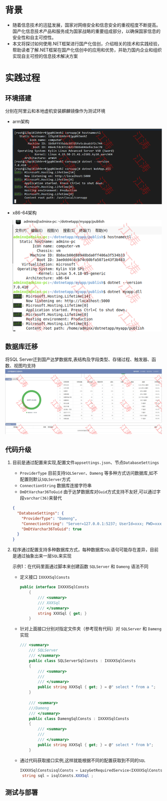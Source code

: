 # 背景

- 随着信息技术的迅猛发展，国家对网络安全和信息安全的重视程度不断提高。国产化信息技术产品和服务成为国家战略的重要组成部分，以确保国家信息的安全性和自主可控性。
- 本文将探讨如何使用.NET框架进行国产化信创，介绍相关的技术和实践经验，帮助读者了解.NET框架在国产化信创中的应用和优势，并助力国内企业和组织实现自主可控的信息技术解决方案

# 实践过程

## 环境搭建

分别在阿里云和本地虚机安装麒麟镜像作为测试环境

* arm架构
  
  ![](../netImages/xc2.png)
* x86-64架构
  
  ![](../netImages/xc1.png)

## 数据库迁移

将SQL Server迁到国产达梦数据库,表结构及字段类型、存储过程、触发器、函数、视图均支持
![](../netImages/dm.png)

## 代码升级

1. 目前是通过配置来实现,配置文件`appsettings.json`、节点`DatabaseSettings`
   
   - `ProviderType` 目前支持`SQLServer`、`Dameng` 等多种方式访问数据库,如不配置则默认`SQLServer`方式
   - `ConnectionString` 数据库连接字符串
   - `DmDtVarchar36ToGuid` 由于达梦数据库对`Guid`方式支持不友好,可以通过字段`varchar(36)`来替代
   
   ```json
   {
     "DatabaseSettings": {
       "ProviderType": "Dameng",
       "ConnectionString": "Server=127.0.0.1:5237; UserId=xxx; PWD=xxx;Schema=xxxx",
       "DmDtVarchar36ToGuid": true
     }
   }
   ```
2. 程序通过配置支持多种数据库方式，每种数据库`SQL`语句可能存在差异，目前是通过抽象出来一层`SQL`来实现
   
   示例1：在代码里面通过脚本来创建函数 `SQLServer` 和 `Dameng` 语法不同
   
   - 定义接口 `IXXXXSqlConsts`
     
     ```c#
     public interface IXXXXSqlConsts
         {
             /// <summary>
             /// XXXSql 
             /// </summary>
             string XXXSql { get; }
         }
     ```
   - 针对上面接口分别对指定文件夹（参考现有代码）对 `SQLServer` 和 `Dameng` 实现
     
     ```c#
     /// <summary>
         /// SQLServer
         /// </summary>
         public class SQLServerSqlConsts : IXXXXSqlConsts
         {
             /// <summary>
             /// 
             /// </summary>
             public string XXXSql { get; } = @" select * from a ";
         }
     
         /// <summary>
         ///Dameng
         /// </summary>
         public class DamengSqlConsts : IXXXXSqlConsts
         {
             /// <summary>
             /// 
             /// </summary>
             public string XXXSql { get; } = @" select * from b";
         }
     ```
   - 通过代码获取接口实例,这样就能根据不同的配置获取到不同的`SQL`
     
     ```c#
     IXXXXSqlConstsisqlConsts = LazyGetRequiredService<IXXXXSqlConsts>();
      string sql = isqlConsts.XXXSql ;
     ```



## 测试与部署

